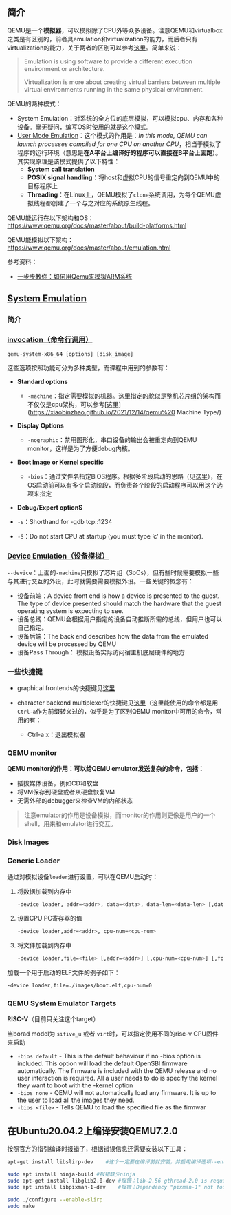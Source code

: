 

## 简介

QEMU是一个**模拟器**，可以模拟除了CPU外等众多设备。注意QEMU和virtualbox之类是有区别的，前者具emulation和virtualization的能力，而后者只有virtualization的能力，关于两者的区别可以参考[这里](https://stackoverflow.com/questions/6234711/what-are-the-specific-differences-between-an-emulator-and-a-virtual-machine)。简单来说：

> Emulation is using software to provide a different execution environment or architecture.
>
> Virtualization is more about creating virtual barriers between multiple  virtual environments running in the same physical environment. 

QEMU的两种模式：

* System Emulation：对系统的全方位的底层模拟，可以模拟cpu、内存和各种设备。毫无疑问，编写OS时使用的就是这个模式。
* [User Mode Emulation](https://www.qemu.org/docs/master/user/main.html)：这个模式的作用是：*In this mode, QEMU can launch processes compiled for one CPU on another CPU*，相当于模拟了程序的运行环境（意思是**在A平台上编译好的程序可以直接在B平台上面跑**）。其实现原理是该模式提供了以下特性：
  * **System call translation**
  * **POSIX signal handling**：将host和虚拟CPU的信号重定向到QEMU中的目标程序上
  * **Threading**：在Linux上，QEMU模拟了`clone`系统调用，为每个QEMU虚拟线程都创建了一个与之对应的系统原生线程。

QEMU能运行在以下架构和OS：https://www.qemu.org/docs/master/about/build-platforms.html

QEMU能模拟以下架构：https://www.qemu.org/docs/master/about/emulation.html



参考资料：

* [一步步教你：如何用Qemu来模拟ARM系统](https://www.cnblogs.com/sewain/p/14206365.html)



## [System Emulation](https://www.qemu.org/docs/master/system/index.html)

### 简介

### [invocation（命令行调用）](https://www.qemu.org/docs/master/system/invocation.html#)

`qemu-system-x86_64 [options] [disk_image]`

这些选项按照功能可分为多种类型，而课程中用到的参数有：

* **Standard options**
  * `-machine`：指定需要模拟的机器。这里指定的貌似是整机芯片组的架构而不仅仅是cpu架构，可以参考[这里](https://xiaobinzhao.github.io/2021/12/14/qemu%20 Machine Type/)


* **Display Options**
  * `-nographic`：禁用图形化，串口设备的输出会被重定向到QEMU monitor，这样是为了方便debug内核。


* **Boot Image or Kernel specific**
  * `-bios`：通过文件名指定BIOS程序。根据多阶段启动的思路（见[这里](http://rcore-os.cn/rCore-Tutorial-Book-v3/appendix-c/index.html)），在OS启动前可以有多个启动阶段，而负责各个阶段的启动程序可以用这个选项来指定


* **Debug/Expert optionS**
* `-s`：Shorthand for -gdb tcp::1234
  
* `-S`：Do not start CPU at startup (you must type ‘c’ in the monitor).


### [Device Emulation（设备模拟）](https://www.QEMU.org/docs/master/system/device-emulation.html)

`--device`：上面的`-machine`只模拟了芯片组（SoCs），但有些时候需要模拟一些与其进行交互的外设，此时就需要需要模拟外设。一些关键的概念有：

* 设备前端：A device front end is how a device is presented to the guest. The type of device presented should match the hardware that the guest operating system is expecting to see.
* 设备总线：QEMU会根据用户指定的设备自动推断所需的总线，但用户也可以自己指定。
* 设备后端：The back end describes how the data from the emulated device will be processed by QEMU
* 设备Pass Through： 模拟设备实际访问宿主机底层硬件的地方

### 一些快捷键

* graphical frontends的快捷键见[这里](https://www.QEMU.org/docs/master/system/keys.html)

* character backend multiplexer的快捷键见[这里](https://www.QEMU.org/docs/master/system/mux-chardev.html)（这里能使用的命令都是用`Ctrl-a`作为前缀转义过的，似乎是为了区别QEMU monitor中可用的命令，常用的有：
  * Ctrl-a x：退出模拟器



### QEMU monitor

**QEMU monitor的作用：可以给QEMU emulator发送复杂的命令，包括：**

* 插拔媒体设备，例如CD和软盘
* 将VM保存到硬盘或者从硬盘恢复VM
* 无需外部的debugger来检查VM的内部状态

> 注意emulator的作用是设备模拟，而monitor的作用则更像是用户的一个shell，用来和emulator进行交互。





### Disk Images

### Generic Loader

通过对模拟设备`loader`进行设置，可以在QEMU启动时：

1. 将数据加载到内存中

   ```bash
   -device loader, addr=<addr>, data=<data>, data-len=<data-len> [,data-be=<data-be>] [,cpu-num=<cpu-num>]
   ```

2. 设置CPU PC寄存器的值

   ```bash
   -device loader,addr=<addr>, cpu-num=<cpu-num>
   ```

3. 将文件加载到内存中

   ```bash
   -device loader,file=<file> [,addr=<addr>] [,cpu-num=<cpu-num>] [,force-raw=<raw>]
   ```



加载一个用于启动的ELF文件的例子如下：

```bash
-device loader,file=./images/boot.elf,cpu-num=0
```





### QEMU System Emulator Targets

**RISC-V**（目前只关注这个target） 

当borad model为 `sifive_u` 或者 `virt`时，可以指定使用不同的risc-v CPU固件来启动

* `-bios default` - This is the default behaviour if no -bios option is included. This option will load the default OpenSBI firmware automatically. The firmware is included with the QEMU release and no user interaction is required. All a user needs to do is specify the kernel they want to boot with the -kernel option 
* `-bios none` - QEMU will not automatically load any firmware. It is up to the user to load all the images they need. 
* `-bios <file>` - Tells QEMU to load the specified file as the firmwar







## 在Ubuntu20.04.2上编译安装QEMU7.2.0

按照官方的指引编译时报错了，根据错误信息还需要安装以下工具：

```bash
apt-get install libslirp-dev	#这个一定要在编译前就安装，并启用编译选项--enable-slirp，否则后面运行时候会出现错误：network backend 'user' is not compiled into this binary

sudo apt install ninja-build #报错缺少ninja
sudo apt-get install libglib2.0-dev	#报错：lib-2.56 gthread-2.0 is required to compile QEMU
sudo apt install libpixman-1-dev	#报错：Dependency "pixman-1" not found, tried pkgconfig
```

```bash
sudo ./configure --enable-slirp
sudo make
```



